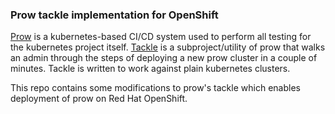### Prow tackle implementation for OpenShift

[Prow](https://github.com/kubernetes/test-infra/tree/master/prow) is a kubernetes-based CI/CD system used to 
perform all testing for the kubernetes project itself. [Tackle](https://github.com/kubernetes/test-infra/tree/master/prow/cmd/tackle) 
is a subproject/utility of prow that walks an admin through the steps of deploying a new prow cluster in a couple of minutes. Tackle
is written to work against plain kubernetes clusters. 

This repo contains some modifications to prow's tackle which enables deployment of prow on Red Hat OpenShift.
 
